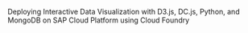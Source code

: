 Deploying Interactive Data Visualization with D3.js, DC.js, Python, and MongoDB on SAP Cloud Platform using Cloud Foundry 
